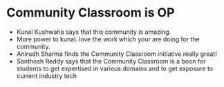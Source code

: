 # Community Classroom is OP

- Kunal Kushwaha says that this community is amazing.
- More power to kunal. love the work which your are doing for the community.
- Anirudh Sharma finds the Community Classroom initiative really great!
- Santhosh Reddy says that the Community Classroom is a boon for students to get expertised in various domains and to get exposure to current industry tech
